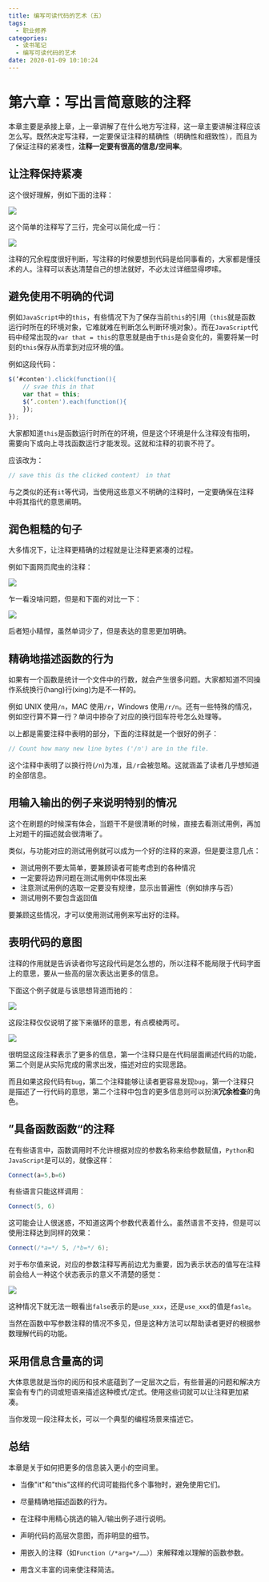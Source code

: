 ```yaml
---
title: 编写可读代码的艺术（五）
tags:
  - 职业修养
categories:
  - 读书笔记
  - 编写可读代码的艺术
date: 2020-01-09 10:10:24
---
```



# 第六章：写出言简意赅的注释

本章主要是承接上章，上一章讲解了在什么地方写注释，这一章主要讲解注释应该怎么写。既然决定写注释，一定要保证注释的精确性（明确性和细致性），而且为了保证注释的紧凑性，**注释一定要有很高的信息/空间率**。

## 让注释保持紧凑

这个很好理解，例如下面的注释：

![](00335.jpg)

这个简单的注释写了三行，完全可以简化成一行：

![](00338.jpg)

注释的冗余程度很好判断，写注释的时候要想到代码是给同事看的，大家都是懂技术的人。注释可以表达清楚自己的想法就好，不必太过详细显得啰嗦。

## 避免使用不明确的代词

例如`JavaScript`中的`this`，有些情况下为了保存当前`this`的引用（`this`就是函数运行时所在的环境对象，它难就难在判断怎么判断环境对象）。而在`JavaScript`代码中经常出现的`var that = this`的意思就是由于`this`是会变化的，需要将某一时刻的`this`保存从而拿到对应环境的值。

例如这段代码：

```JavaScript
$(‘#conten').click(function(){
    // svae this in that
    var that = this;
    $(‘.conten').each(function(){
    });
});
```

大家都知道`this`是函数运行时所在的环境，但是这个环境是什么注释没有指明，需要向下或向上寻找函数运行才能发现。这就和注释的初衷不符了。

应该改为：

```javascript
// save this（is the clicked content） in that
```

与之类似的还有`it`等代词，当使用这些意义不明确的注释时，一定要确保在注释中将其指代的意思阐明。

## 润色粗糙的句子

大多情况下，让注释更精确的过程就是让注释更紧凑的过程。

例如下面网页爬虫的注释：

![](00347.jpg)

乍一看没啥问题，但是和下面的对比一下：

![](00199.jpg)

后者短小精悍，虽然单词少了，但是表达的意思更加明确。

## 精确地描述函数的行为

如果有一个函数是统计一个文件中的行数，就会产生很多问题。大家都知道不同操作系统换行(hang)行(xing)为是不一样的。

例如 UNIX 使用`/n`，MAC 使用`/r`，Windows 使用`/r/n`。还有一些特殊的情况，例如空行算不算一行？单词中掺杂了对应的换行回车符号怎么处理等。

以上都是需要注释中表明的部分，下面的注释就是一个很好的例子：

```JavaScript
// Count how many new line bytes ('/n') are in the file.
```

这个注释中表明了以换行符(`/n`)为准，且`/r`会被忽略。这就涵盖了读者几乎想知道的全部信息。

## 用输入输出的例子来说明特别的情况

这个在刷题的时候深有体会，当题干不是很清晰的时候，直接去看测试用例，再加上对题干的描述就会很清晰了。

类似，与功能对应的测试用例就可以成为一个好的注释的来源，但是要注意几点：

- 测试用例不要太简单，要兼顾读者可能考虑到的各种情况
- 一定要将边界问题在测试用例中体现出来
- 注意测试用例的选取一定要没有规律，显示出普遍性（例如排序与否）
- 测试用例不要包含返回值

要兼顾这些情况，才可以使用测试用例来写出好的注释。

## 表明代码的意图

注释的作用就是告诉读者你写这段代码是怎么想的，所以注释不能局限于代码字面上的意思，要从一些高的层次表达出更多的信息。

下面这个例子就是与该思想背道而驰的：

![](00268.jpg)

这段注释仅仅说明了接下来循环的意思，有点模棱两可。

![](00373.jpg)

很明显这段注释表示了更多的信息，第一个注释只是在代码层面阐述代码的功能，第二个则是从实际完成的需求出发，描述对应的实现思路。

而且如果这段代码有`bug`，第二个注释能够让读者更容易发现`bug`，第一个注释只是描述了一行代码的意思，第二个注释中包含的更多信息则可以扮演**冗余检查**的角色。

## ”具备函数函数“的注释

在有些语言中，函数调用时不允许根据对应的参数名称来给参数赋值，`Python`和`JavaScript`是可以的，就像这样：

```JavaScript
Connect(a=5,b=6)
```

有些语言只能这样调用：

```Java
Connect(5, 6)
```

这可能会让人很迷惑，不知道这两个参数代表着什么。虽然语言不支持，但是可以使用注释达到同样的效果：

```Java
Connect(/*a=*/ 5, /*b=*/ 6);
```

对于布尔值来说，对应的参数注释写再前边尤为重要，因为表示状态的值写在注释前会给人一种这个状态表示的意义不清楚的感觉：

![](00387.jpg)

这种情况下就无法一眼看出`false`表示的是`use_xxx`，还是`use_xxx`的值是`fasle`。

当然在函数中写参数注释的情况不多见，但是这种方法可以帮助读者更好的根据参数理解代码的功能。

## 采用信息含量高的词

大体意思就是当你的阅历和技术底蕴到了一定层次之后，有些普遍的问题和解决方案会有专门的词或短语来描述这种模式/定式。使用这些词就可以让注释更加紧凑。

当你发现一段注释太长，可以一个典型的编程场景来描述它。

## 总结

本章是关于如何把更多的信息装入更小的空间里。

- 当像"it"和"this"这样的代词可能指代多个事物时，避免使用它们。

- 尽量精确地描述函数的行为。

- 在注释中用精心挑选的输入/输出例子进行说明。

- 声明代码的高层次意图，而非明显的细节。

- 用嵌入的注释（如`Function（/*arg=*/……）`）来解释难以理解的函数参数。

- 用含义丰富的词来使注释简洁。








